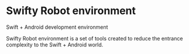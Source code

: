 # Swifty Robot environment
Swift + Android development environment

Swifty Robot environment is a set of tools created to reduce the entrance complexity to the Swift + Android world.
